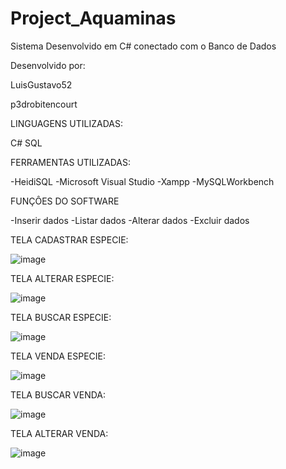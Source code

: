 # Project_Aquaminas
Sistema Desenvolvido em C# conectado com o Banco de Dados 


Desenvolvido por: 


LuisGustavo52


p3drobitencourt


LINGUAGENS UTILIZADAS:

C#
SQL


FERRAMENTAS UTILIZADAS:

-HeidiSQL
-Microsoft Visual Studio
-Xampp
-MySQLWorkbench


FUNÇÔES DO SOFTWARE

-Inserir dados
-Listar dados
-Alterar dados 
-Excluir dados

TELA CADASTRAR ESPECIE:

![image](https://github.com/p3drobitencourt/Project_Aquaminas/assets/139239774/237f5ffe-44d5-4c12-926e-daa694f62050)

TELA ALTERAR ESPECIE:

![image](https://github.com/p3drobitencourt/Project_Aquaminas/assets/139239774/4c32f29c-c17c-4100-ac65-263867c52920)

TELA BUSCAR ESPECIE:

![image](https://github.com/p3drobitencourt/Project_Aquaminas/assets/139239774/e6af5146-4500-4421-99ed-5a88322d26cf)


TELA VENDA ESPECIE:

![image](https://github.com/p3drobitencourt/Aquaminas/assets/139239774/e9565f7f-74f8-4a19-aba5-7facea11b593)

TELA BUSCAR VENDA:

![image](https://github.com/p3drobitencourt/Aquaminas/assets/139239774/043dfd29-15a2-4457-8c8e-cd57f31f6a9b)

TELA ALTERAR VENDA:

![image](https://github.com/p3drobitencourt/Aquaminas/assets/139239774/bad4084f-cde8-4a71-bd5b-a0b33cf3178a)





